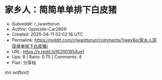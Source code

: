 # 家乡人：简简单单排下白皮猪

- Subreddit: r_iwanttorun
- Author: Opposite-Car2809
- Created: 2025-04-11 02:02:16 UTC
- Permalink: https://reddit.com/r/iwanttorun/comments/1jwex8e/家乡人简简单单排下白皮猪/
- URL: https://v.redd.it/f62fl01854ue1
- Ups: 8 | Ratio: 0.75 | Comments: 4
- Flair: 分享帖

_(no selftext)_
